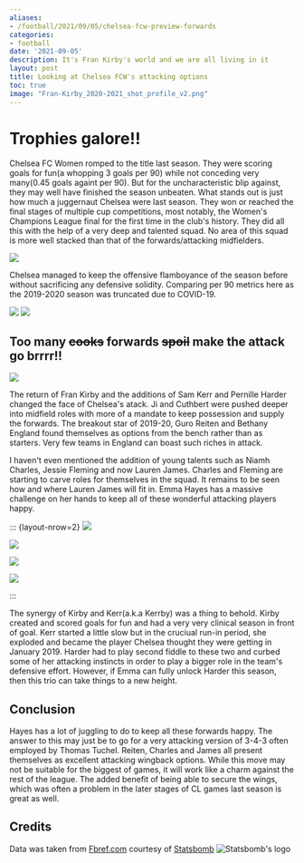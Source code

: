 ```yaml
---
aliases:
- /football/2021/09/05/chelsea-fcw-preview-forwards
categories:
- football
date: '2021-09-05'
description: It's Fran Kirby's world and we are all living in it
layout: post
title: Looking at Chelsea FCW's attacking options
toc: true
image: "Fran-Kirby_2020-2021_shot_profile_v2.png"
---
```


# Trophies galore!!

Chelsea FC Women romped to the title last season. They were scoring goals for fun(a whopping 3 goals per 90) while not conceding very many(0.45 goals againt per 90). But for the uncharacteristic blip against, they may well have finished the season unbeaten. What stands out is just how much a juggernaut Chelsea were last season. They won or reached the final stages of multiple cup competitions, most notably, the Women's Champions League final for the first time in the club's history. They did all this with the help of a very deep and talented squad. No area of this squad is more well stacked than that of the forwards/attacking midfielders.

![](che_women_shot_outcome_v2.png)

Chelsea managed to keep the offensive flamboyance of the season before without sacrificing any defensive solidity. Comparing per 90 metrics here as the 2019-2020 season was truncated due to COVID-19.

![](che_women_shot_for_distance_vs_outcome_v2.png)
![](che_women_shot_against_distance_vs_outcome_v2.png)

## Too many ~~cooks~~ forwards ~~spoil~~ make the attack go brrrr!!

![](chelsea_usage_rate_v3.png)

The return of Fran Kirby and the additions of Sam Kerr and Pernille Harder changed the face of Chelsea's atack. Ji and Cuthbert were pushed deeper into midfield roles with more of a mandate to keep possession and supply the forwards. The breakout star of 2019-20, Guro Reiten and Bethany England found themselves as options from the bench rather than as starters. Very few teams in England can boast such riches in attack. 

I haven't even mentioned the addition of young talents such as Niamh Charles, Jessie Fleming and now Lauren James. Charles and Fleming are starting to carve roles for themselves in the squad. It remains to be seen how and where Lauren James will fit in. Emma Hayes has a massive challenge on her hands to keep all of these wonderful attacking players happy. 

::: {layout-nrow=2}
![](Fran-Kirby_2020-2021_shot_profile_v2.png)

![](Sam-Kerr_2020-2021_shot_profile_v2.png)

![](Pernille-Harder_2020-2021_shot_profile_v2.png)

![](Bethany-England_2020-2021_shot_profile_v2.png)

:::


The synergy of Kirby and Kerr(a.k.a Kerrby) was a thing to behold. Kirby created and scored goals for fun and had a very very clinical season in front of goal. Kerr started a little slow but in the cruciual run-in period, she exploded and became the player Chelsea thought they were getting in January 2019. Harder had to play second fiddle to these two and curbed some of her attacking instincts in order to play a bigger role in the team's defensive effort. However, if Emma can fully unlock Harder this season, then this trio can take things to a new height.

## Conclusion

Hayes has a lot of juggling to do to keep all these forwards happy. The answer to this may just be to go for a very attacking version of 3-4-3 often employed by Thomas Tuchel. Reiten, Charles and James all present themselves as excellent attacking wingback options. While this move may not be suitable for the biggest of games, it will work like a charm against the rest of the league. The added benefit of being able to secure the wings, which was often a problem in the later stages of CL games last season is great as well.

## Credits

Data was taken from [Fbref.com](https://fbref.com/en/) courtesy of [Statsbomb](https://statsbomb.com/)
![](../SB_Regular.png "Statsbomb's logo")